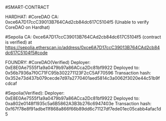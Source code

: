 #SMART-CONTRACT

HARDHAT:
#CoreDAO CA: 0xce6A7D17ccC39013B764CAd2cb84dc617C5104f5 (Unable to verify CoreDAO on Hardhat)

#Sepolia CA: 0xce6A7D17ccC39013B764CAd2cb84dc617C5104f5 (contract is verified) at https://sepolia.etherscan.io/address/0xce6A7D17ccC39013B764CAd2cb84dc617C5104f5#code


FOUNDRY:
#CoreDAO(Verified)
Deployer: 0xE8E0Ae7555f1a9a0479b97a86ACca2Dc81bf9922
Deployed to: 0x56b7936a7f0C71FC95b302271123F2cC5AF70596
Transaction hash: 0x352e73d437b079cecde7d97a2770401aed5814c3a0062f3020e44c51b9fcdcaf

#Sepolia(Verified):
Deployer: 0xE8E0Ae7555f1a9a0479b97a86ACca2Dc81bf9922
Deployed to: 0xa802e0148f1935c5a6B5862A3B3b276c6947403e
Transaction hash: 0xf67f78e8f91adbe11f868a866f66b89dd6c71127df7ede01ec05cabb4afac1d5
